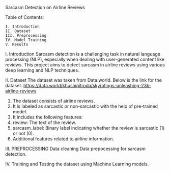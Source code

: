 Sarcasm Detection on Airline Reviews

Table of Contents:
```
I. Introduction
II. Dataset
III. Preprocessing
IV. Model Training 
V. Results
```

I. Introduction
Sarcasm detection is a challenging task in natural language processing (NLP), especially when dealing with user-generated content like reviews. This project aims to detect sarcasm in airline reviews using various deep learning and NLP techniques.

II. Dataset
The dataset was taken from Data.world. Below is the link for the dataset.
https://data.world/khushipitroda/skyratings-unleashing-23k-airline-reviews

1. The dataset consists of airline reviews.
2. It is labeled as sarcastic or non-sarcastic with the help of pre-trained model.
3. It includes the following features:
4. review: The text of the review.
5. sarcasm_label: Binary label indicating whether the review is sarcastic (1) or not (0).
6. Additional features related to airline information.

III. PREPROCESSING
Data cleaning Data prepocessing for sarcasm detection.

IV. Training and Testing the dataset using Machine Learning models.
